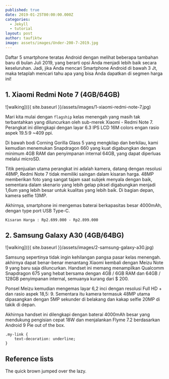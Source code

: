 ```yaml
---
published: true
date: 2019-01-25T00:00:00.000Z
categories:
  - Jekyll
  - tutorial
layout: post
author: taufiktw
image: assets/images/Under-200-7-2019.jpg
---
```

Daftar 5 smartphone teratas Android dengan melihat beberapa tambahan baru di bulan Juli 2019, yang berarti opsi Anda menjadi lebih baik secara keseluruhan. Jadi, jika Anda mencari Smartphone Android di bawah 3 Jt, maka tetaplah mencari tahu apa yang bisa Anda dapatkan di segmen harga ini!

## 1. Xiaomi Redmi Note 7 (4GB/64GB) 
![walking]({{ site.baseurl }}/assets/images/1-xiaomi-redmi-note-7.jpg)

Mari kita mulai dengan `flagship` kelas menengah yang masih tak terbantahkan yang diluncurkan oleh sub-merek Xiaomi - Redmi Note 7. Perangkat ini dilengkapi dengan layar 6.3 IPS LCD 16M colors engan rasio aspek 19.5:9 ~409 ppi.

Di bawah bodi Corning Gorilla Glass 5 yang mengkilap dan berkilau, kami kemudian menemukan Snapdragon 660 yang kuat digabungkan dengan minimum 4GB RAM dan penyimpanan internal 64GB, yang dapat diperluas melalui microSD.

Titik penjualan utama perangkat ini adalah kamera, datang dengan resolusi 48MP, Redmi Note 7 tidak memiliki saingan dalam kisaran harga. 48MP memberikan foto yang sangat tajam saat subjek menyala dengan baik, sementara dalam skenario yang lebih gelap piksel digabungkan menjadi 1,6um yang lebih besar untuk kualitas yang lebih baik. Di bagian depan, kamera selfie 13MP.

Akhirnya, smartphone ini mengemas baterai berkapasitas besar 4000mAh, dengan type port USB Type-C.

```
Kisaran Harga : Rp2.699.000 - Rp2.899.000
```

## 2. Samsung Galaxy A30 (4GB/64BG)
![walking]({{ site.baseurl }}/assets/images/2-samsung-galaxy-a30.jpg)

Samsung sepertinya tidak ingin kehilangan pangsa pasar kelas menengah.  akhirnya dapat benar-benar menantang Xiaomi kembali dengan Meizu Note 9 yang baru saja diluncurkan. Handset ini memang menampilkan Qualcomm Snapdragon 675 yang hebat bersama dengan 4GB / 6GB RAM dan 64GB / 128GB penyimpanan internal, semuanya kurang dari $ 200.

Ponsel Meizu kemudian mengemas layar 6,2 inci dengan resolusi Full HD + dan rasio aspek 18,5: 9. Sementara itu kamera termasuk 48MP utama dipasangkan dengan 5MP sekunder di belakang dan kakap selfie 20MP di takik di depan.

Akhirnya handset ini dilengkapi dengan baterai 4000mAh besar yang mendukung pengisian cepat 18W dan menjalankan Flyme 7.2 berdasarkan Android 9 Pie out of the box.

```
.my-link {
    text-decoration: underline;
}
```

## Reference lists

The quick brown jumped over the lazy.
